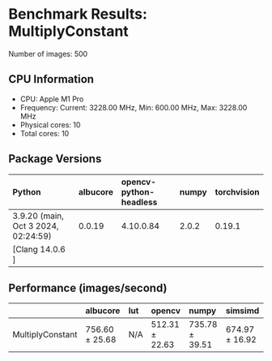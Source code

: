 # Benchmark Results: MultiplyConstant

Number of images: 500

## CPU Information

- CPU: Apple M1 Pro
- Frequency: Current: 3228.00 MHz, Min: 600.00 MHz, Max: 3228.00 MHz
- Physical cores: 10
- Total cores: 10

## Package Versions

| Python                                | albucore   | opencv-python-headless   | numpy   | torchvision   |
|:--------------------------------------|:-----------|:-------------------------|:--------|:--------------|
| 3.9.20 (main, Oct  3 2024, 02:24:59)  | 0.0.19     | 4.10.0.84                | 2.0.2   | 0.19.1        |
| [Clang 14.0.6 ]                       |            |                          |         |               |

## Performance (images/second)

|                  | albucore       | lut   | opencv         | numpy          | simsimd        |
|:-----------------|:---------------|:------|:---------------|:---------------|:---------------|
| MultiplyConstant | 756.60 ± 25.68 | N/A   | 512.31 ± 22.63 | 735.78 ± 39.51 | 674.97 ± 16.92 |
